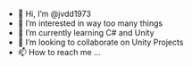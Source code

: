 - 👋 Hi, I’m @jvdd1973
- 👀 I’m interested in way too many things
- 🌱 I’m currently learning C# and Unity
- 💞️ I’m looking to collaborate on Unity Projects
- 📫 How to reach me ...

<!---
jvdd1973/jvdd1973 is a ✨ special ✨ repository because its `README.md` (this file) appears on your GitHub profile.
You can click the Preview link to take a look at your changes.
--->
